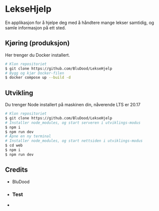 # LekseHjelp

En applikasjon for å hjelpe deg med å håndtere mange lekser samtidig, og samle informasjon på ett sted.

## Kjøring (produksjon)

Her trenger du Docker installert.

```bash
# Klon repositoriet
$ git clone https://github.com/BluDood/LekseHjelp
# Bygg og kjør Docker-filen
$ docker compose up --build -d
```

## Utvikling

Du trenger Node installert på maskinen din, nåverende LTS er 20.17

```bash
# Klon repositoriet
$ git clone https://github.com/BluDood/LekseHjelp
# Installer node_modules, og start serveren i utviklings-modus
$ npm i
$ npm run dev
# Åpne en ny terminal
# Installer node_modules, og start nettsiden i utviklings-modus
$ cd web
$ npm i
$ npm run dev
```

## Credits

- BluDood

- ### Test
- 
